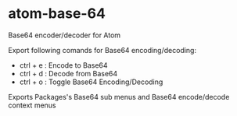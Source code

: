 # atom-base-64
Base64 encoder/decoder for Atom

Export following comands for Base64 encoding/decoding:
- ctrl + e : Encode to Base64
- ctrl + d : Decode from Base64
- ctrl + o : Toggle Base64 Encoding/Decoding

Exports Packages's Base64 sub menus and Base64 encode/decode context menus


